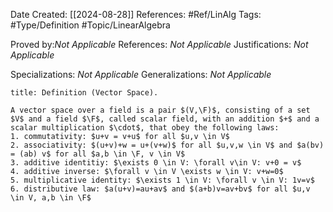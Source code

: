 <div class="topSpace"></div>

Date Created: [[2024-08-28]]
References: #Ref/LinAlg
Tags: #Type/Definition #Topic/LinearAlgebra

Proved by:<i>Not Applicable</i>
References: <i>Not Applicable</i>
Justifications: <i>Not Applicable</i>

Specializations: <i>Not Applicable</i>
Generalizations: <i>Not Applicable</i>

``` ad-Definition
title: Definition (Vector Space).

A vector space over a field is a pair $(V,\F)$, consisting of a set $V$ and a field $\F$, called scalar field, with an addition $+$ and a scalar multiplication $\cdot$, that obey the following laws:
1. commutativity: $u+v = v+u$ for all $u,v \in V$
2. associativity: $(u+v)+w = u+(v+w)$ for all $u,v,w \in V$ and $a(bv) = (ab) v$ for all $a,b \in \F, v \in V$
3. additive identitiy: $\exists 0 \in V: \forall v\in V: v+0 = v$
4. additive inverse: $\forall v \in V \exists w \in V: v+w=0$
5. multiplicative identity: $\exists 1 \in V: \forall v \in V: 1v=v$
6. distributive law: $a(u+v)=au+av$ and $(a+b)v=av+bv$ for all $u,v \in V, a,b \in \F$
```

